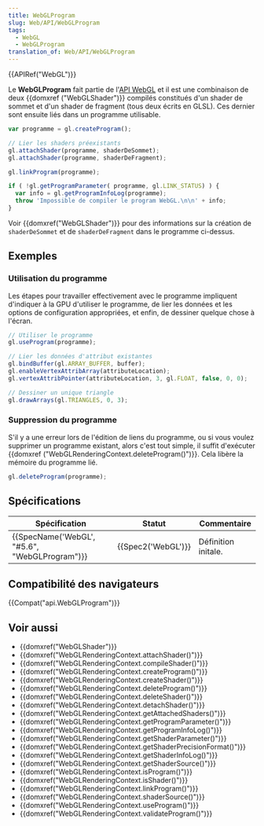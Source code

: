 ```yaml
---
title: WebGLProgram
slug: Web/API/WebGLProgram
tags:
  - WebGL
  - WebGLProgram
translation_of: Web/API/WebGLProgram
---
```

{{APIRef("WebGL")}}

Le **WebGLProgram** fait partie de l'[API WebGL](/fr-FR/docs/Web/API/WebGL_API) et il est une combinaison de deux {{domxref ("WebGLShader")}} compilés constitués d'un shader de sommet et d'un shader de fragment (tous deux écrits en GLSL). Ces dernier sont ensuite liés dans un programme utilisable.

```js
var programme = gl.createProgram();

// Lier les shaders préexistants
gl.attachShader(programme, shaderDeSommet);
gl.attachShader(programme, shaderDeFragment);

gl.linkProgram(programme);

if ( !gl.getProgramParameter( programme, gl.LINK_STATUS) ) {
  var info = gl.getProgramInfoLog(programme);
  throw 'Impossible de compiler le program WebGL.\n\n' + info;
}
```

Voir {{domxref("WebGLShader")}} pour des informations sur la création de `shaderDeSommet` et de `shaderDeFragment` dans le programme ci-dessus.

## Exemples

### Utilisation du programme

Les étapes pour travailler effectivement avec le programme impliquent d'indiquer à la GPU d'utiliser le programme, de lier les données et les options de configuration appropriées, et enfin, de dessiner quelque chose à l'écran.

```js
// Utiliser le programme
gl.useProgram(programme);

// Lier les données d'attribut existantes
gl.bindBuffer(gl.ARRAY_BUFFER, buffer);
gl.enableVertexAttribArray(attributeLocation);
gl.vertexAttribPointer(attributeLocation, 3, gl.FLOAT, false, 0, 0);

// Dessiner un unique triangle
gl.drawArrays(gl.TRIANGLES, 0, 3);
```

### Suppression du programme

S'il y a une erreur lors de l'édition de liens du programme, ou si vous voulez supprimer un programme existant, alors c'est tout simple, il suffit d'exécuter {{domxref ("WebGLRenderingContext.deleteProgram()")}}. Cela libère la mémoire du programme lié.

```js
gl.deleteProgram(programme);
```

## Spécifications

| Spécification                                                | Statut                   | Commentaire         |
| ------------------------------------------------------------ | ------------------------ | ------------------- |
| {{SpecName('WebGL', "#5.6", "WebGLProgram")}} | {{Spec2('WebGL')}} | Définition initale. |

## Compatibilité des navigateurs

{{Compat("api.WebGLProgram")}}

## Voir aussi

- {{domxref("WebGLShader")}}
- {{domxref("WebGLRenderingContext.attachShader()")}}
- {{domxref("WebGLRenderingContext.compileShader()")}}
- {{domxref("WebGLRenderingContext.createProgram()")}}
- {{domxref("WebGLRenderingContext.createShader()")}}
- {{domxref("WebGLRenderingContext.deleteProgram()")}}
- {{domxref("WebGLRenderingContext.deleteShader()")}}
- {{domxref("WebGLRenderingContext.detachShader()")}}
- {{domxref("WebGLRenderingContext.getAttachedShaders()")}}
- {{domxref("WebGLRenderingContext.getProgramParameter()")}}
- {{domxref("WebGLRenderingContext.getProgramInfoLog()")}}
- {{domxref("WebGLRenderingContext.getShaderParameter()")}}
- {{domxref("WebGLRenderingContext.getShaderPrecisionFormat()")}}
- {{domxref("WebGLRenderingContext.getShaderInfoLog()")}}
- {{domxref("WebGLRenderingContext.getShaderSource()")}}
- {{domxref("WebGLRenderingContext.isProgram()")}}
- {{domxref("WebGLRenderingContext.isShader()")}}
- {{domxref("WebGLRenderingContext.linkProgram()")}}
- {{domxref("WebGLRenderingContext.shaderSource()")}}
- {{domxref("WebGLRenderingContext.useProgram()")}}
- {{domxref("WebGLRenderingContext.validateProgram()")}}
